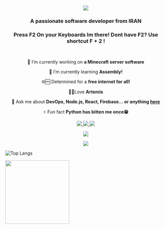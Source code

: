 <h1 align="center">
    <img src="https://readme-typing-svg.herokuapp.com/?font=Righteous&size=35&center=true&vCenter=true&width=500&height=70&duration=4000&lines=Hi+There!+👋;+I'm+F2²!;" />
</h1>

<h3 align="center">A passionate software developer from IRAN</h3>
<h3 align="center">Press <kdb>F2</kdb> On your Keyboards Im there! Dont have F2? Use shortcut F + 2 !</h3>

<br/>

<div align="center">
 
 🔭 I’m currently working on **a Minecraft server software**
 
 🌱 I’m currently learning **Assembly!**

 🌐🆓 Determined for a **free internet for all!**

 🏹🎆Love **Artemis**

 
 💬 Ask me about **DevOps, Node.js, React, Firebase... or anything [here](https://github.com/F2Codes/F2Codes/issues)**

⚡ Fun fact **Python has bitten me once😁**

 </div>
 
<div align="center"> 
  <a href="mailto:matinf2dev@gmail.com">
    <img src="https://img.shields.io/badge/Gmail-333333?style=for-the-badge&logo=gmail&logoColor=red" />
  </a>
  <a href="https://linkedin.com/in/matin-hajzeinali" target="_blank">
    <img src="https://img.shields.io/badge/LinkedIn-0077B5?style=for-the-badge&logo=linkedin&logoColor=white" target="_blank" />
  </a>
  <a href="https://F2Codes.github.io/F2codes/" target="_blank">
     <img src="https://img.shields.io/badge/Portfolio-FF5722?style=for-the-badge&logo=todoist&logoColor=white" target="_blank" /> <!-- sqlite, safari, google-chrome are other good icon options -->
  </a>
</div>

<p align="center">
  <a href="https://skillicons.dev">
    <img src="https://skillicons.dev/icons?i=c,cs,cpp,go,java,js,ts,kotlin,swift,lua,matlab,php,perl,py,r" />
  </a>
</p>

<p align="center">
  <a href="https://skillicons.dev">
    <img src="https://skillicons.dev/icons?i=ruby,rust" />
  </a>
</p>

![Top Langs](https://github-readme-stats.vercel.app/api/top-langs/?username=F2Codes&stats_format=bytes&theme=dark)
 

<a item-align="center" href="https://github.com/F2Codes/github-readme-stats">
  <img height="200" align="center" src="https://github-readme-stats.vercel.app/api?username=F2Codes&theme=dark" />
</a>
